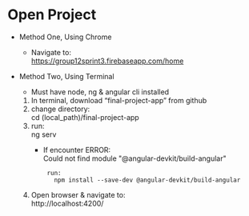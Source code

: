 # Open Project


- Method One, Using Chrome
    - Navigate to:  
      https://group12sprint3.firebaseapp.com/home
  
- Method Two, Using Terminal
	- Must have node, ng & angular cli installed

  1.	In terminal, download “final-project-app” from github
  2.	change directory:  
      cd (local_path)/final-project-app
  3.	run:  
	    ng serv  
         -	If encounter ERROR:   
           Could not find module "@angular-devkit/build-angular"

		         run:  
			       npm install --save-dev @angular-devkit/build-angular 
				
   4.	Open browser & navigate to:  
		 http://localhost:4200/
